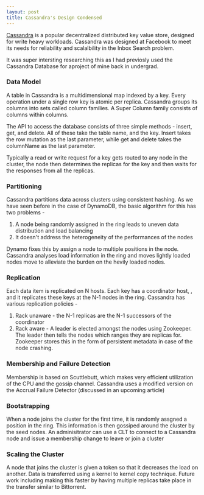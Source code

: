 ```yaml
---
layout: post
title: Cassandra's Design Condensed 
---
```


[Cassandra](https://www.cs.cornell.edu/projects/ladis2009/papers/lakshman-ladis2009.pdf) is a popular decentralized distributed key value store, designed for write heavy workloads. Cassandra was designed at Facebook to meet its needs for reliability and scalalbility in the Inbox Search problem. 

It was super intersting researching this as I had previosly used the Cassandra Database for aproject of mine back in undergrad.

### Data Model
A table in Cassandra is a multidimensional map indexed by a key. Every operation under a single row key is atomic per replica. Cassandra groups its columns into sets called column families. A Super Column family consists of columns within columns. 

The API to access the database consists of three simple methods - insert, get, and delete. All of these take the table name, and the key. Insert takes the row mutation as the last parameter, while get and delete takes the columnName as the last parameter. 

Typically a read or write request for a key gets routed to any node in the cluster, the node then determines the replicas for the key and then waits for the responses from all the replicas.

### Partitioning 

Cassandra partitions data across clusters using consistent hashing. As we have seen before in the case of DynamoDB, the basic algorithm for this has two problems - 
1) A node being randomly assigned in the ring leads to uneven data distribution and load balancing
2) It doesn't address the heterogeneity of the performances of the nodes

Dynamo fixes this by assign a node to multiple positions in the node. Cassandra analyses load information in the ring and moves lightly loaded nodes move to alleviate the burden on the hevily loaded nodes.

### Replication

Each data item is replicated on N hosts. Each key has a coordinator host, , and it replicates these keys at the N-1 nodes in the ring. Cassandra has various replication policies - 
1) Rack unaware - the N-1 replicas are the N-1 successors of the coordinator
2) Rack aware - A leader is elected amongst the nodes using Zookeeper. The leader then tells the nodes which ranges they are replicas for. Zookeeper stores this in the form of persistent metadata in case of the node crashing.

### Membership and Failure Detection

Membership is based on Scuttlebutt, which makes very efficient utilization of the CPU and the gossip channel.
Cassandra uses a modified version on the Accrual Failure Detector (discussed in an upcoming article)

### Bootstrapping

When a node joins the cluster for the first time, it is randomly assgned a position in the ring. This information is then gossiped around the cluster by the seed nodes. An adminisitrator can use a CLT to connect to a Cassandra node and issue a membership change to leave or join a cluster

### Scaling the Cluster

A node that joins the cluster is given a token so that it decreases the load on another. Data is transferred using a kernel to kernel copy technique. Future work including making this faster by having multiple replicas take place in the transfer similar to Bittorrent.





